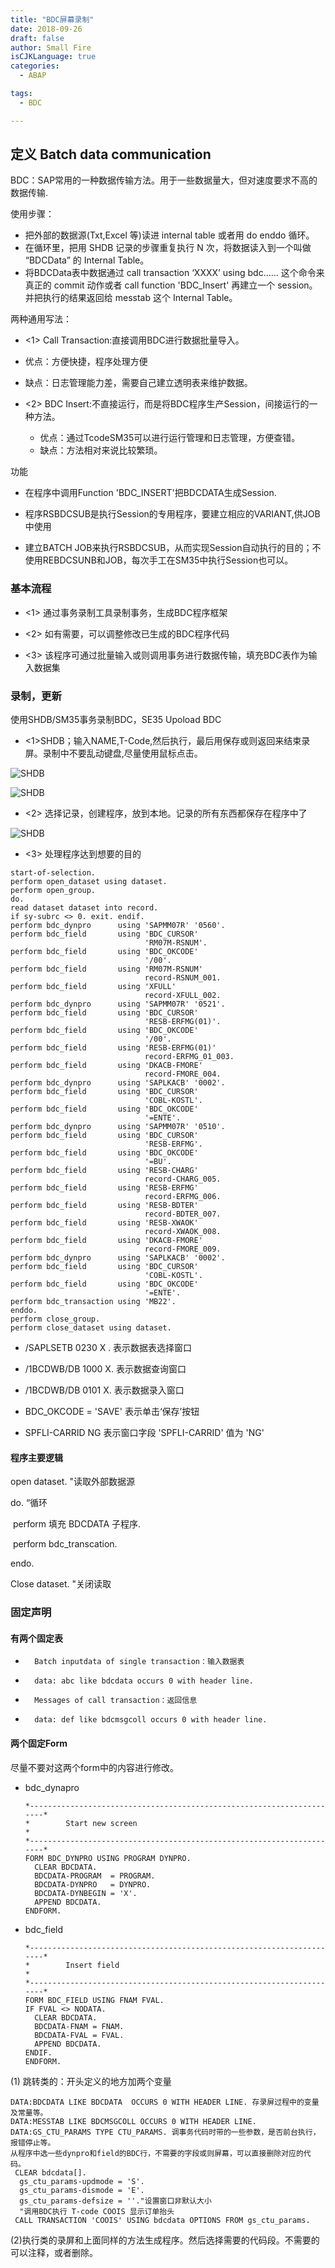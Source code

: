 ```yaml
---
title: "BDC屏幕录制"
date: 2018-09-26
draft: false
author: Small Fire
isCJKLanguage: true
categories: 
  - ABAP

tags: 
  - BDC

---
```






## 定义 Batch data communication

  BDC：SAP常用的一种数据传输方法。用于一些数据量大，但对速度要求不高的数据传输.  

使用步骤：

- 把外部的数据源(Txt,Excel 等)读进 internal table 或者用 do enddo 循环。
- 在循环里，把用 SHDB 记录的步骤重复执行 N 次，将数据读入到一个叫做 “BDCData” 的 Internal Table。
- 将BDCData表中数据通过 call transaction ‘XXXX’ using bdc…… 这个命令来真正的 commit 动作或者 call function 'BDC_Insert' 再建立一个 session。并把执行的结果返回给 messtab 这个 Internal Table。

两种通用写法：

- <1> Call Transaction:直接调用BDC进行数据批量导入。
- 优点：方便快捷，程序处理方便
  
- 缺点：日志管理能力差，需要自己建立透明表来维护数据。
  
- <2> BDC Insert:不直接运行，而是将BDC程序生产Session，间接运行的一种方法。
  - 优点：通过TcodeSM35可以进行运行管理和日志管理，方便查错。
  - 缺点：方法相对来说比较繁琐。

功能

- 在程序中调用Function 'BDC_INSERT'把BDCDATA生成Session.

- 程序RSBDCSUB是执行Session的专用程序，要建立相应的VARIANT,供JOB中使用
         

- 建立BATCH JOB来执行RSBDCSUB，从而实现Session自动执行的目的；不使用REBDCSUNB和JOB，每次手工在SM35中执行Session也可以。

### 基本流程

- <1> 通过事务录制工具录制事务，生成BDC程序框架
- <2> 如有需要，可以调整修改已生成的BDC程序代码

- <3> 该程序可通过批量输入或则调用事务进行数据传输，填充BDC表作为输入数据集

### 录制，更新

使用SHDB/SM35事务录制BDC，SE35 Upoload BDC

- <1>SHDB；输入NAME,T-Code,然后执行，最后用保存或则返回来结束录屏。录制中不要乱动键盘,尽量使用鼠标点击。

![SHDB](/images/ABAP/BDC1.png)

![SHDB](/images/ABAP/BDC2.png)

- <2> 选择记录，创建程序，放到本地。记录的所有东西都保存在程序中了

![SHDB](/images/ABAP/BDC3.png)

- <3> 处理程序达到想要的目的   	

```JS
start-of-selection.
perform open_dataset using dataset.
perform open_group.
do.
read dataset dataset into record.
if sy-subrc <> 0. exit. endif.
perform bdc_dynpro      using 'SAPMM07R' '0560'.
perform bdc_field       using 'BDC_CURSOR'
                              'RM07M-RSNUM'.
perform bdc_field       using 'BDC_OKCODE'
                              '/00'.
perform bdc_field       using 'RM07M-RSNUM'
                              record-RSNUM_001.
perform bdc_field       using 'XFULL'
                              record-XFULL_002.
perform bdc_dynpro      using 'SAPMM07R' '0521'.
perform bdc_field       using 'BDC_CURSOR'
                              'RESB-ERFMG(01)'.
perform bdc_field       using 'BDC_OKCODE'
                              '/00'.
perform bdc_field       using 'RESB-ERFMG(01)'
                              record-ERFMG_01_003.
perform bdc_field       using 'DKACB-FMORE'
                              record-FMORE_004.
perform bdc_dynpro      using 'SAPLKACB' '0002'.
perform bdc_field       using 'BDC_CURSOR'
                              'COBL-KOSTL'.
perform bdc_field       using 'BDC_OKCODE'
                              '=ENTE'.
perform bdc_dynpro      using 'SAPMM07R' '0510'.
perform bdc_field       using 'BDC_CURSOR'
                              'RESB-ERFMG'.
perform bdc_field       using 'BDC_OKCODE'
                              '=BU'.
perform bdc_field       using 'RESB-CHARG'
                              record-CHARG_005.
perform bdc_field       using 'RESB-ERFMG'
                              record-ERFMG_006.
perform bdc_field       using 'RESB-BDTER'
                              record-BDTER_007.
perform bdc_field       using 'RESB-XWAOK'
                              record-XWAOK_008.
perform bdc_field       using 'DKACB-FMORE'
                              record-FMORE_009.
perform bdc_dynpro      using 'SAPLKACB' '0002'.
perform bdc_field       using 'BDC_CURSOR'
                              'COBL-KOSTL'.
perform bdc_field       using 'BDC_OKCODE'
                              '=ENTE'.
perform bdc_transaction using 'MB22'.
enddo.
perform close_group.
perform close_dataset using dataset.
```

- /SAPLSETB 0230 X . 表示数据表选择窗口

- /1BCDWB/DB 1000 X. 表示数据查询窗口

- /1BCDWB/DB 0101 X. 表示数据录入窗口

- BDC_OKCODE = 'SAVE' 表示单击‘保存’按钮

- SPFLI-CARRID NG 表示窗口字段 'SPFLI-CARRID' 值为 'NG'

#### 程序主要逻辑

open dataset. "读取外部数据源

do. “循环

​    perform 填充 BDCDATA 子程序.

​    perform bdc_transcation.

endo.

Close dataset.  "关闭读取

### 固定声明

#### 有两个固定表

*       Batch inputdata of single transaction：输入数据表
*       data: abc like bdcdata occurs 0 with header line.
*       Messages of call transaction：返回信息
*       data: def like bdcmsgcoll occurs 0 with header line.

#### 两个固定Form

尽量不要对这两个form中的内容进行修改。

- bdc_dynapro

  ```JS
  *----------------------------------------------------------------------*
  *        Start new screen                                              *
  *----------------------------------------------------------------------*
  FORM BDC_DYNPRO USING PROGRAM DYNPRO.
    CLEAR BDCDATA.
    BDCDATA-PROGRAM  = PROGRAM.
    BDCDATA-DYNPRO   = DYNPRO.
    BDCDATA-DYNBEGIN = 'X'.
    APPEND BDCDATA.
  ENDFORM.
  ```

- bdc_field

  ```JS
  *----------------------------------------------------------------------*
  *        Insert field                                                  *
  *----------------------------------------------------------------------*
  FORM BDC_FIELD USING FNAM FVAL.
  IF FVAL <> NODATA.
    CLEAR BDCDATA.
    BDCDATA-FNAM = FNAM.
    BDCDATA-FVAL = FVAL.
    APPEND BDCDATA.
  ENDIF.
  ENDFORM.
  ```

  

(1) 跳转类的：开头定义的地方加两个变量
​        

```JS
DATA:BDCDATA LIKE BDCDATA  OCCURS 0 WITH HEADER LINE. 存录屏过程中的变量及常量等。
DATA:MESSTAB LIKE BDCMSGCOLL OCCURS 0 WITH HEADER LINE. 
DATA:GS_CTU_PARAMS TYPE CTU_PARAMS. 调事务代码时带的一些参数，是否前台执行，报错停止等。
从程序中选一些dynpro和field的BDC行，不需要的字段或则屏幕，可以直接删除对应的代码。
 CLEAR bdcdata[].
  gs_ctu_params-updmode = 'S'.
  gs_ctu_params-dismode = 'E'.
  gs_ctu_params-defsize = ''."设置窗口非默认大小
  "调用BDC执行 T-code COOIS 显示订单抬头
 CALL TRANSACTION 'COOIS' USING bdcdata OPTIONS FROM gs_ctu_params.
```

(2)执行类的录屏和上面同样的方法生成程序。然后选择需要的代码段。不需要的可以注释，或者删除。

